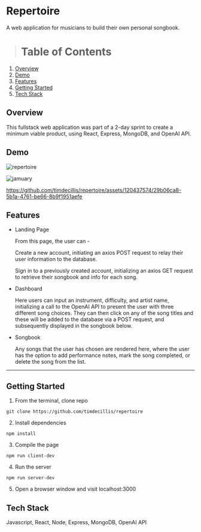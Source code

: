 # Repertoire
A web application for musicians to build their own personal songbook. 

> # Table of Contents
1. [Overview](#overview)
2. [Demo](#demo)
3. [Features](#features)
4. [Getting Started](#getting-started)
5. [Tech Stack](#tech-stack)

## Overview
This fullstack web application was part of a 2-day sprint to create a minimum viable product, using React, Express, MongoDB, and OpenAI API.

## Demo

![repertoire](https://github.com/timdecillis/repertoire/assets/120437574/e29325ef-a1fb-440d-aa56-c4113a86aa03)

![jamuary](https://github.com/timdecillis/repertoire/assets/120437574/84a6ae0d-8b5f-4ce6-ad76-d85766bf0c90)



https://github.com/timdecillis/repertoire/assets/120437574/29b06ca8-5b1a-4761-be66-8b9f1951aefe

## Features
* Landing Page

  From this page, the user can -
  
   Create a new account, initiating an axios POST request to relay their user information to the 
   database.

   Sign in to a previously created account, initializing an axios GET request to retrieve their 
    songbook and info for each song.  
  
* Dashboard

  Here users can input an instrument, difficulty, and artist name, initializing a call to the OpenAI API to present the user with three different song choices. They can then click on any of the song titles and these will be added to the database via a POST request, and subsequently displayed in the songbook below.
  
* Songbook

  Any songs that the user has chosen are rendered here, where the user has the option to add performance notes, mark the song completed, or delete the song from the list.
---

## Getting Started

1. From the terminal, clone repo
```
git clone https://github.com/timdecillis/repertoire
```

2. Install dependencies
```
npm install
```
3. Compile the page
```
npm run client-dev
```
4. Run the server
```
npm run server-dev
```
5. Open a browser window and visit localhost:3000

## Tech Stack

Javascript, React, Node, Express, MongoDB, OpenAI API
